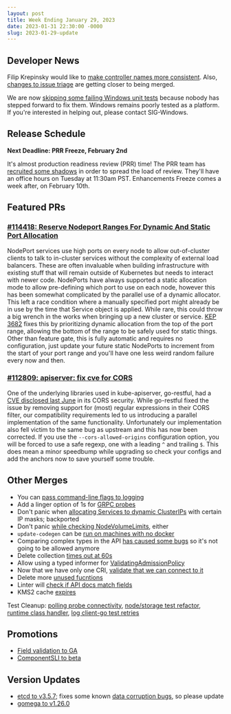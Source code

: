 ```yaml
---
layout: post
title: Week Ending January 29, 2023
date: 2023-01-31 22:30:00 -0000
slug: 2023-01-29-update
---
```


## Developer News

Filip Krepinsky would like to [make controller names more consistent](https://groups.google.com/a/kubernetes.io/g/dev/c/I9l8SSM599s).  Also, [changes to issue triage](https://github.com/kubernetes/test-infra/pull/28266) are getting closer to being merged.

We are now [skipping some failing Windows unit tests](https://github.com/kubernetes/kubernetes/pull/114991) because nobody has stepped forward to fix them.  Windows remains poorly tested as a platform. If you're interested in helping out, please contact SIG-Windows.

## Release Schedule

**Next Deadline: PRR Freeze, February 2nd**

It's almost production readiness review (PRR) time! The PRR team has [recruited some shadows](https://groups.google.com/a/kubernetes.io/g/dev/c/ZNH7EuR4P3Y) in order to spread the load of review. They'll have an office hours on Tuesday at 11:30am PST.  Enhancements Freeze comes a week after, on February 10th.

## Featured PRs

### [#114418: Reserve Nodeport Ranges For Dynamic And Static Port Allocation](https://github.com/kubernetes/kubernetes/pull/114418)

NodePort services use high ports on every node to allow out-of-cluster clients to talk to in-cluster services without the complexity of external load balancers. These are often invaluable when building infrastructure with existing stuff that will remain outside of Kubernetes but needs to interact with newer code. NodePorts have always supported a static allocation mode to allow pre-defining which port to use on each node, however this has been somewhat complicated by the parallel use of a dynamic allocator. This left a race condition where a manually specified port might already be in use by the time that Service object is applied. While rare, this could throw a big wrench in the works when bringing up a new cluster or service. [KEP 3682](https://github.com/kubernetes/enhancements/pull/3682) fixes this by prioritizing dynamic allocation from the top of the port range, allowing the bottom of the range to be safely used for static things. Other than feature gate, this is fully automatic and requires no configuration, just update your future static NodePorts to increment from the start of your port range and you'll have one less weird random failure every now and then.

### [#112809: apiserver: fix cve for CORS](https://github.com/kubernetes/kubernetes/pull/112809)

One of the underlying libraries used in kube-apiserver, go-restful, had a [CVE disclosed last June](https://github.com/advisories/GHSA-r48q-9g5r-8q2h) in its CORS security. While go-restful fixed the issue by removing support for (most) regular expressions in their CORS filter, our compatibility requirements led to us introducing a parallel implementation of the same functionality. Unfortunately our implementation also fell victim to the same bug as upstream and this has now been corrected. If you use the `--cors-allowed-origins` configuration option, you will be forced to use a safe regexp, one with a leading `^` and trailing `$`. This does mean a minor speedbump while upgrading so check your configs and add the anchors now to save yourself some trouble.

## Other Merges

* You can [pass command-line flags to logging](https://github.com/kubernetes/kubernetes/pull/114731)
* Add a linger option of 1s for [GRPC probes](https://github.com/kubernetes/kubernetes/pull/115321)
* Don't panic when [allocating Services to dynamic ClusterIPs](https://github.com/kubernetes/kubernetes/pull/115322) with certain IP masks; backported
* Don't panic [while checking NodeVolumeLimits](https://github.com/kubernetes/kubernetes/pull/115179), either
* `update-codegen` can be [run on machines with no docker](https://github.com/kubernetes/kubernetes/pull/115243)
* Comparing complex types in the API [has caused some bugs](https://github.com/kubernetes/kubernetes/pull/115354) so it's not going to be allowed anymore
* Delete collection [times out at 60s](https://github.com/kubernetes/kubernetes/pull/115341)
* Allow using a typed informer for [ValidatingAdmissionPolicy](https://github.com/kubernetes/kubernetes/pull/115145)
* Now that we have only one CRI, [validate that we can connect to it](https://github.com/kubernetes/kubernetes/pull/115102)
* Delete more [unused fucntions](https://github.com/kubernetes/kubernetes/pull/115101)
* Linter will [check if API docs match fields](https://github.com/kubernetes/kubernetes/pull/114948)
* KMS2 cache [expires](https://github.com/kubernetes/kubernetes/pull/113121)

Test Cleanup: [polling probe connectivity](https://github.com/kubernetes/kubernetes/pull/115283), [node/storage test refactor](https://github.com/kubernetes/kubernetes/pull/115247), [runtime class handler](https://github.com/kubernetes/kubernetes/pull/115219), [log client-go test retries](https://github.com/kubernetes/kubernetes/pull/110253)

## Promotions

* [Field validation to GA](https://github.com/kubernetes/kubernetes/pull/115271)
* [ComponentSLI to beta](https://github.com/kubernetes/kubernetes/pull/114997)

## Version Updates

* [etcd to v3.5.7](https://github.com/kubernetes/kubernetes/pull/115310); fixes some known [data corruption bugs](https://github.com/etcd-io/etcd/blob/main/CHANGELOG/CHANGELOG-3.5.md), so please update
* [gomega to v1.26.0](https://github.com/kubernetes/kubernetes/pull/115266)

